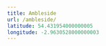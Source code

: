 ```yaml
---
title: Ambleside
url: /ambleside/
latitude: 54.431954000000005
longitude: -2.9630528000000003
---
```

